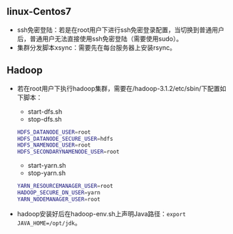 ## linux-Centos7
- ssh免密登陆：若是在root用户下进行ssh免密登录配置，当切换到普通用户后，普通用户无法直接使用ssh免密登陆（需要使用sudo）。
- 集群分发脚本xsync：需要先在每台服务器上安装rsync。

## Hadoop
- 若在root用户下执行hadoop集群，需要在/hadoop-3.1.2/etc/sbin/下配置如下脚本：
  - start-dfs.sh
  - stop-dfs.sh
  ```bash
  HDFS_DATANODE_USER=root
  HDFS_DATANODE_SECURE_USER=hdfs
  HDFS_NAMENODE_USER=root
  HDFS_SECONDARYNAMENODE_USER=root
  ```
  - start-yarn.sh
  - stop-yarn.sh
  ```bash
  YARN_RESOURCEMANAGER_USER=root
  HADOOP_SECURE_DN_USER=yarn
  YARN_NODEMANAGER_USER=root
  ```

- hadoop安装好后在hadoop-env.sh上声明Java路径：`export JAVA_HOME=/opt/jdk`。